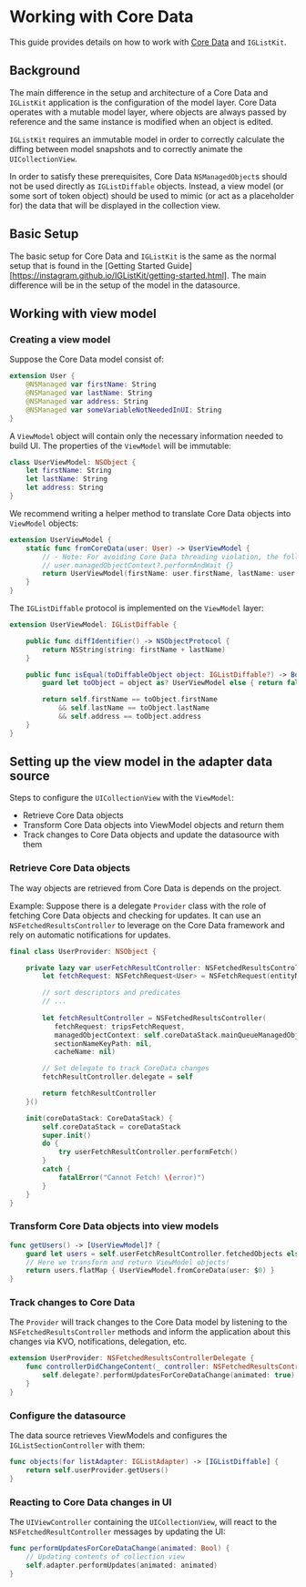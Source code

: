 # Working with Core Data

This guide provides details on how to work with [Core Data](https://developer.apple.com/library/content/documentation/Cocoa/Conceptual/CoreData/index.html) and `IGListKit`.

## Background

The main difference in the setup and architecture of a Core Data and `IGListKit` application is the configuration of the model layer. Core Data operates with a mutable model layer, where objects are always passed by reference and the same instance is modified when an object is edited.

`IGListKit` requires an immutable model in order to correctly calculate the diffing between model snapshots and to correctly animate the `UICollectionView`.

In order to satisfy these prerequisites, Core Data `NSManagedObject`s should not be used directly as `IGListDiffable` objects. Instead, a view model (or some sort of token object) should be used to mimic (or act as a placeholder for) the data that will be displayed in the collection view.

## Basic Setup

The basic setup for Core Data and `IGListKit` is the same as the normal setup that is found in the [Getting Started Guide][https://instagram.github.io/IGListKit/getting-started.html]. The main difference will be in the setup of the model in the datasource.

## Working with view model

### Creating a view model

Suppose the Core Data model consist of:

```swift
extension User {
    @NSManaged var firstName: String
    @NSManaged var lastName: String
    @NSManaged var address: String
    @NSManaged var someVariableNotNeededInUI: String
}
```

A `ViewModel` object will contain only the necessary information needed to build UI. The properties of the `ViewModel` will be immutable:

```swift
class UserViewModel: NSObject {
    let firstName: String
    let lastName: String
    let address: String
}
```

We recommend writing a helper method to translate Core Data objects into `ViewModel` objects:

```swift
extension UserViewModel {
    static func fromCoreData(user: User) -> UserViewModel {
        // - Note: For avoiding Core Data threading violation, the following code should be wrapped in a
        // user.managedObjectContext?.performAndWait {}
        return UserViewModel(firstName: user.firstName, lastName: user.lastName, address: user.lastName)
    }
}
```

The `IGListDiffable` protocol is implemented on the `ViewModel` layer:

```swift
extension UserViewModel: IGListDiffable {

    public func diffIdentifier() -> NSObjectProtocol {
        return NSString(string: firstName + lastName)
    }

    public func isEqual(toDiffableObject object: IGListDiffable?) -> Bool {
        guard let toObject = object as? UserViewModel else { return false }

        return self.firstName == toObject.firstName
            && self.lastName == toObject.lastName
            && self.address == toObject.address
    }
}
```

## Setting up the view model in the adapter data source

Steps to configure the `UICollectionView` with the `ViewModel`:

- Retrieve Core Data objects
- Transform Core Data objects into ViewModel objects and return them
- Track changes to Core Data objects and update the datasource with them

### Retrieve Core Data objects

The way objects are retrieved from Core Data is depends on the project. 

Example: Suppose there is a delegate `Provider` class with the role of fetching Core Data objects and checking for updates. It can use an `NSFetchedResultsController` to leverage on the Core Data framework and rely on automatic notifications for updates.

```swift
final class UserProvider: NSObject {

    private lazy var userFetchResultController: NSFetchedResultsController<User> = {
        let fetchRequest: NSFetchRequest<User> = NSFetchRequest(entityName: "User")

        // sort descriptors and predicates 
        // ...
    
        let fetchResultController = NSFetchedResultsController(
           fetchRequest: tripsFetchRequest,
           managedObjectContext: self.coreDataStack.mainQueueManagedObjectContext,
           sectionNameKeyPath: nil,
           cacheName: nil)

        // Set delegate to track CoreData changes
        fetchResultController.delegate = self

        return fetchResultController
    }()

    init(coreDataStack: CoreDataStack) {
        self.coreDataStack = coreDataStack
        super.init()
        do {
            try userFetchResultController.performFetch()
        }
        catch {
            fatalError("Cannot Fetch! \(error)")
        }
    }
}
```

### Transform Core Data objects into view models

```swift
func getUsers() -> [UserViewModel]? {
    guard let users = self.userFetchResultController.fetchedObjects else { return nil }
    // Here we transform and return ViewModel objects!
    return users.flatMap { UserViewModel.fromCoreData(user: $0) }
}
```

### Track changes to Core Data

The `Provider` will track changes to the Core Data model by listening to the `NSFetchedResultsController` methods and inform the application about this changes via KVO, notifications, delegation, etc.

```swift
extension UserProvider: NSFetchedResultsControllerDelegate {
    func controllerDidChangeContent(_ controller: NSFetchedResultsController<NSFetchRequestResult>) {
        self.delegate?.performUpdatesForCoreDataChange(animated: true)
    }
}
```

### Configure the datasource

The data source retrieves ViewModels and configures the `IGListSectionController` with them:

```swift
func objects(for listAdapter: IGListAdapter) -> [IGListDiffable] {
    return self.userProvider.getUsers()
}
```

### Reacting to Core Data changes in UI

The `UIViewController` containing the `UICollectionView`, will react to the `NSFetchedResultController` messages by updating the UI:

```swift
func performUpdatesForCoreDataChange(animated: Bool) {
    // Updating contents of collection view
    self.adapter.performUpdates(animated: animated)
}
```

